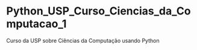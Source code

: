 # Python_USP_Curso_Ciencias_da_Computacao_1
Curso da USP sobre Ciências da Computação usando Python

